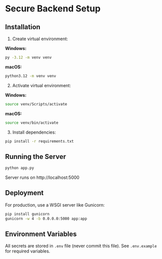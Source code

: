 # Secure Backend Setup

## Installation

1. Create virtual environment:

**Windows:**
```bash
py -3.12 -m venv venv
```

**macOS:**
```bash
python3.12 -m venv venv
```

2. Activate virtual environment:

**Windows:**
```bash
source venv/Scripts/activate
```

**macOS:**
```bash
source venv/bin/activate
```

3. Install dependencies:
```bash
pip install -r requirements.txt
```

## Running the Server

```bash
python app.py
```

Server runs on http://localhost:5000

## Deployment

For production, use a WSGI server like Gunicorn:

```bash
pip install gunicorn
gunicorn -w 4 -b 0.0.0.0:5000 app:app
```

## Environment Variables

All secrets are stored in `.env` file (never commit this file).
See `.env.example` for required variables.
